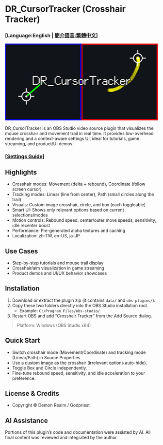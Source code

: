 # DR_CursorTracker (Crosshair Tracker)

### [**Language:English | [簡介語言:繁體中文](README.md)**]

![Preview](/images/show_2.jpg)

DR_CursorTracker is an OBS Studio video source plugin that visualizes the mouse crosshair and movement trail in real time.
It provides low-overhead rendering and a context-aware settings UI, ideal for tutorials, game streaming, and product/UI demos.

### [**[Settings Guide](SETTINGS_GUIDE_EN.md)**]

## Highlights
- Crosshair modes: Movement (delta + rebound), Coordinate (follow screen cursor)
- Tracking modes: Linear (line from center), Path (small circles along the trail)
- Visuals: Custom image crosshair, circle, and box (each toggleable)
- Smart UI: Shows only relevant options based on current selections/modes
- Motion controls: Rebound speed, center/outer move speeds, sensitivity, idle recenter boost
- Performance: Pre-generated alpha textures and caching
- Localization: zh-TW, en-US, ja-JP

## Use Cases
- Step-by-step tutorials and mouse trail display
- Crosshair/aim visualization in game streaming
- Product demos and UI/UX behavior showcases

## Installation
1. Download or extract the plugin zip (it contains `data/` and `obs-plugins/`).
2. Copy these two folders directly into the OBS Studio installation root.
   - Example: `C:/Program Files/obs-studio/`
3. Restart OBS and add “Crosshair Tracker” from the Add Source dialog.

> Platform: Windows (OBS Studio x64)

## Quick Start
- Switch crosshair mode (Movement/Coordinate) and tracking mode (Linear/Path) in Source Properties.
- Use a custom image as the crosshair (irrelevant options auto-hide).
- Toggle Box and Circle independently.
- Fine-tune rebound speed, sensitivity, and idle acceleration to your preference.

## License & Credits
- Copyright © Demon Realm / Godpriest

## AI Assistance
Portions of this plugin’s code and documentation were assisted by AI. All final content was reviewed and integrated by the author.


